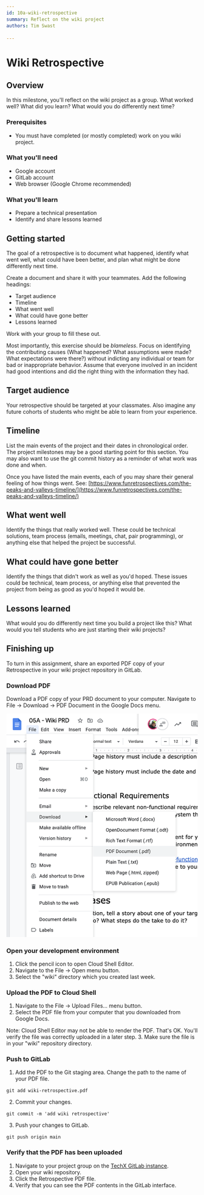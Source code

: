```yaml
---
id: 10a-wiki-retrospective
summary: Reflect on the wiki project
authors: Tim Swast

---
```


# Wiki Retrospective




## Overview



In this milestone, you'll reflect on the wiki project as a group. What worked well? What did you learn? What would you do differently next time?

### Prerequisites

* You must have completed (or mostly completed) work on you wiki project.

### What you'll need

* Google account
* GitLab account
* Web browser (Google Chrome recommended)

### What you'll learn

* Prepare a technical presentation
* Identify and share lessons learned


## Getting started



The goal of a retrospective is to document what happened, identify what went well, what could have been better, and plan what might be done differently next time.

Create a document and share it with your teammates. Add the following headings:

* Target audience
* Timeline
* What went well
* What could have gone better
* Lessons learned

Work with your group to fill these out.

Most importantly, this exercise should be *blameless*. Focus on identifying the contributing causes (What happened? What assumptions were made? What expectations were there?) without indicting any individual or team for bad or inappropriate behavior. Assume that everyone involved in an incident had good intentions and did the right thing with the information they had.


## Target audience



Your retrospective should be targeted at your classmates. Also imagine any future cohorts of students who might be able to learn from your experience.


## Timeline



List the main events of the project and their dates in chronological order. The project milestones may be a good starting point for this section. You may also want to use the git commit history as a reminder of what work was done and when.

Once you have listed the main events, each of you may share their general feeling of how things went. See:  [https://www.funretrospectives.com/the-peaks-and-valleys-timeline/](https://www.funretrospectives.com/the-peaks-and-valleys-timeline/)


## What went well



Identify the things that really worked well. These could be technical solutions, team process (emails, meetings, chat, pair programming), or anything else that helped the project be successful.


## What could have gone better



Identify the things that didn't work as well as you'd hoped. These issues could be technical, team process, or anything else that prevented the project from being as good as you'd hoped it would be.


## Lessons learned



What would you do differently next time you build a project like this? What would you tell students who are just starting their wiki projects?


## Finishing up



To turn in this assignment, share an exported PDF copy of your Retrospective in your wiki project repository in GitLab.

### Download PDF

Download a PDF copy of your PRD document to your computer. Navigate to File -> Download -> PDF Document in the Google Docs menu.

<img src="img/e67c08359651d159.png" alt="e67c08359651d159.png"  width="624.00" />

### Open your development environment

1. Click the pencil icon to open Cloud Shell Editor.
2. Navigate to the File -> Open menu button.
3. Select the "wiki" directory which you created last week.

### Upload the PDF to Cloud Shell

1. Navigate to the File -> Upload Files... menu button.
2. Select the PDF file from your computer that you downloaded from Google Docs.

Note: Cloud Shell Editor may not be able to render the PDF. That's OK. You'll verify the file was correctly uploaded in a later step.
3. Make sure the file is in your "wiki" repository directory.

### Push to GitLab

1. Add the PDF to the Git staging area. Change the path to the name of your PDF file.

```console
git add wiki-retrospective.pdf
```

2. Commit your changes.

```console
git commit -m 'add wiki retrospective'
```

3. Push your changes to GitLab.

```console
git push origin main
```

### Verify that the PDF has been uploaded

1. Navigate to your project group on the  [TechX GitLab instance](https://techx-gitlab.640k.net/).
2. Open your wiki repository.
3. Click the Retrospective PDF file.
4. Verify that you can see the PDF contents in the GitLab interface.


